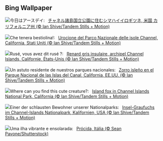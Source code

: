 ## Bing Wallpaper
![](https://www.bing.com/th?id=OHR.EarthDayFox_JA-JP5721458397_UHD.jpg&w=1000)今日はアースデイ:&nbsp;&ensp;[チャネル諸島国立公園に住むシマハイイロギツネ, 米国 カリフォルニア州 (© Ian Shive/Tandem Stills + Motion)](https://www.bing.com/th?id=OHR.EarthDayFox_JA-JP5721458397_UHD.jpg)
<br><br/>
![](https://www.bing.com/th?id=OHR.EarthDayFox_IT-IT5922500776_UHD.jpg&w=1000)Che tenera bestiolina!:&nbsp;&ensp;[Urocione del Parco Nazionale delle isole Channel, California, Stati Uniti (© Ian Shive/Tandem Stills + Motion)](https://www.bing.com/th?id=OHR.EarthDayFox_IT-IT5922500776_UHD.jpg)
<br><br/>
![](https://www.bing.com/th?id=OHR.EarthDayFox_FR-FR1316341314_UHD.jpg&w=1000)Rusé, vous avez dit rusé ?:&nbsp;&ensp;[Renard gris insulaire, archipel Channel Islands, Californie, États-Unis (© Ian Shive/Tandem Stills + Motion)](https://www.bing.com/th?id=OHR.EarthDayFox_FR-FR1316341314_UHD.jpg)
<br><br/>
![](https://www.bing.com/th?id=OHR.EarthDayFox_ES-ES6018405178_UHD.jpg&w=1000)Un astuto residente de nuestros parques nacionales:&nbsp;&ensp;[Zorro isleño en el Parque Nacional de las Islas del Canal, California, EE.UU. (© Ian Shive/Tandem Stills + Motion)](https://www.bing.com/th?id=OHR.EarthDayFox_ES-ES6018405178_UHD.jpg)
<br><br/>
![](https://www.bing.com/th?id=OHR.EarthDayFox_EN-GB4275362878_UHD.jpg&w=1000)Where can you find this cute creature?:&nbsp;&ensp;[Island fox in Channel Islands National Park, California (© Ian Shive/Tandem Stills + Motion)](https://www.bing.com/th?id=OHR.EarthDayFox_EN-GB4275362878_UHD.jpg)
<br><br/>
![](https://www.bing.com/th?id=OHR.EarthDayFox_DE-DE8965516064_UHD.jpg&w=1000)Einer der schlausten Bewohner unserer Nationalparks:&nbsp;&ensp;[Insel-Graufuchs im Channel-Islands Nationalpark, Kalifornien, USA (© Ian Shive/Tandem Stills + Motion)](https://www.bing.com/th?id=OHR.EarthDayFox_DE-DE8965516064_UHD.jpg)
<br><br/>
![](https://www.bing.com/th?id=OHR.ProcidaItaly_PT-BR4815511808_UHD.jpg&w=1000)Uma ilha vibrante e ensolarada:&nbsp;&ensp;[Prócida, Itália (© Sean Pavone/Shutterstock)](https://www.bing.com/th?id=OHR.ProcidaItaly_PT-BR4815511808_UHD.jpg)
<br><br/>

